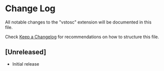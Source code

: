 # Change Log

All notable changes to the "vstosc" extension will be documented in this file.

Check [Keep a Changelog](http://keepachangelog.com/) for recommendations on how to structure this file.

## [Unreleased]

- Initial release